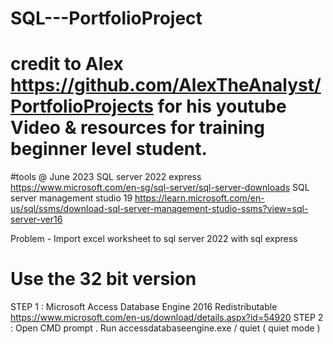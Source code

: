 # SQL---PortfolioProject
# credit to Alex https://github.com/AlexTheAnalyst/PortfolioProjects for his youtube Video & resources for training beginner level student.  

#tools @ June 2023
SQL server 2022 express https://www.microsoft.com/en-sg/sql-server/sql-server-downloads
SQL server management studio 19 https://learn.microsoft.com/en-us/sql/ssms/download-sql-server-management-studio-ssms?view=sql-server-ver16

Problem - Import excel worksheet to sql server 2022 with sql express 
# Use the 32 bit version
STEP 1 : Microsoft Access Database Engine 2016 Redistributable https://www.microsoft.com/en-us/download/details.aspx?id=54920
STEP 2 : Open CMD prompt . Run accessdatabaseengine.exe / quiet ( quiet mode )
